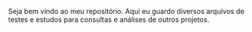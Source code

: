 Seja bem vindo ao meu repositório. Aqui eu guardo diversos arquivos de testes e estudos para consultas e análises de outros projetos.
